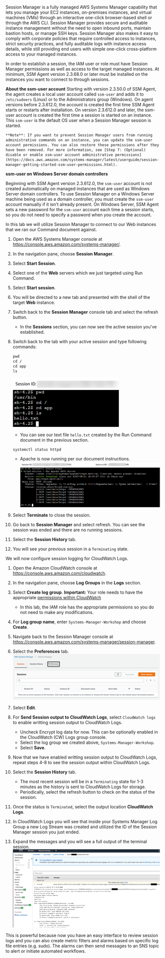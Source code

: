 Session Manager is a fully managed AWS Systems Manager capability that lets you manage your EC2 instances, on-premises instances, and virtual machines (VMs) through an interactive one-click browser-based shell or through the AWS CLI. Session Manager provides secure and auditable instance management without the need to open inbound ports, maintain bastion hosts, or manage SSH keys. Session Manager also makes it easy to comply with corporate policies that require controlled access to instances, strict security practices, and fully auditable logs with instance access details, while still providing end users with simple one-click cross-platform access to your managed instances.

In order to establish a session, the IAM user or role must have Session Manager permissions as well as access to the target managed instances. At minimum, SSM Agent version 2.3.68.0 or later must be installed on the instances you want to connect to through sessions.

**About the ssm-user account**
Starting with version 2.3.50.0 of SSM Agent, the agent creates a local user account called ```ssm-user``` and adds it to ```/etc/sudoers``` (Linux) or to the Administrators group (Windows). On agent versions before 2.3.612.0, the account is created the first time SSM Agent starts or restarts after installation. On version 2.3.612.0 and later, the ssm-user account is created the first time a session is started on an instance. This ```ssm-user``` is the default OS user when a Session Manager session is started.

    **Note**: If you want to prevent Session Manager users from running administrative commands on an instance, you can update the ssm-user account permissions. You can also restore these permissions after they have been removed. For more information, see [Step 7: (Optional) disable or enable ssm-user account administrative permissions](https://docs.aws.amazon.com/systems-manager/latest/userguide/session-manager-getting-started-ssm-user-permissions.html).

**ssm-user on Windows Server domain controllers**

Beginning with SSM Agent version 2.3.612.0, the ```ssm-user``` account is not created automatically on managed instances that are used as Windows Server domain controllers. To use Session Manager on a Windows Server machine being used as a domain controller, you must create the ```ssm-user``` account manually if it isn't already present. On Windows Server, SSM Agent sets a new password for the ```ssm-user``` account each time a session starts, so you do not need to specify a password when you create the account.

In this lab we will utilize Session Manager to connect to our Web instances that we ran our Command document against. 

1. Open the AWS Systems Manager console at https://console.aws.amazon.com/systems-manager/.
1. In the navigation pane, choose **Session Manager**.
1. Select **Start Session**.
1. Select one of the **Web** servers which we just targeted using Run Command.
1. Select **Start session**.
1. You will be directed to a new tab and presented with the shell of the target **Web** instance.
1. Switch back to the **Session Manager** console tab and select the refresh button.
    - In the **Sessions** section, you can now see the active session you've established.
1. Switch back to the tab with your active session and type following commands:
    ```
    pwd
    cd /
    cd app
    ls
    ```
    ![](./media/session-manager.png)
    - You can see our text file ```hello.txt``` created by the Run Command document in the previous section.
    ```
    systemctl status httpd 
    ```
    - Apache is now running per our document instructions.
    ![](./media/session-manager-apache.png)

1. Select **Terminate** to close the session.
1. Go back to **Session Manager** and select refresh. You can see the session was ended and there are no running sessions.
1. Select the **Session History** tab.
1. You will see your previous session in a ```Terminating``` state. 

We will now configure session logging for CloudWatch Logs.

1. Open the Amazon CloudWatch console at https://console.aws.amazon.com/cloudwatch.
1. In the navigation pane, choose **Log Groups** in the **Logs** section.
1. Select **Create log group**.
    **Important:** Your role needs to have the appropriate [permissions within CloudWatch](https:/docs.aws.amazon.com/systems-manager/latest/userguide/session-manager-logging-auditing.html#session-manager-logging-auditing-cloudwatch-logs)
    - In this lab, the IAM role has the appropriate permissions so you do not need to make any modifications.
1. For **Log group name**, enter ```Systems-Manager-Workshop``` and choose **Create**.
1. Navigate back to the Session Manager console at https://console.aws.amazon.com/systems-manager/session-manager.
1. Select the **Preferences** tab.
    ![](./media/image5.png)
1. Select **Edit**.
1. For **Send Session output to CloudWatch Logs**, select ```CloudWatch logs``` to enable writting session output to CloudWatch Logs.
    - Uncheck Encrypt log data for now. This can be optionally enabled in the CloudWatch (CW) Logs group console.
    - Select the log group we created above, ```Systems-Manager-Workshop```.
    - Select **Save**.

1. Now that we have enabled writting session output to CloudWatch Logs, repeat steps 4-8 to see the session output within CloudWatch Logs.
1. Select the **Session History** tab.
    - The most recent session will be in a ```Terminating``` state for 1-3 minutes as the history is sent to CloudWatch Logs for storage.
    - Periodically, select the refresh button to check on the status of the session.
1. Once the status is ```Terminated```, select the output location **CloudWatch Logs**.
1. In CloudWatch Logs you will see that inside your Systems Manager Log Group a new Log Stream was created and utilized the ID of the Session Manager session you just ended.
1. Expand the messages and you will see a full output of the terminal session.
    ![](./media/image6.png)

This is powerful because now you have an easy interface to review session logs and you can also create metric filters and alarms based on specific log file entries (e.g. sudo). The alarms can then send messages to an SNS topic to alert or initiate automated workflows.

